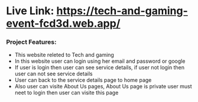 # Live Link: https://tech-and-gaming-event-fcd3d.web.app/

### Project Features:

- This website releted to Tech and gaming
- In this website user can login using her email and password or google
- If user is login then user can see service details, if user not login then user can not see service details
- User can back to the service details page to home page
- Also user can visite About Us pages, About Us page is private user must neet to login then user can visite this page
